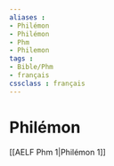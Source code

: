 ```yaml
---
aliases : 
- Philémon
- Philémon
- Phm
- Philemon
tags : 
- Bible/Phm
- français
cssclass : français
---
```


# Philémon

[[AELF Phm 1|Philémon 1]]
